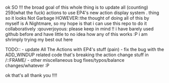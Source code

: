 ok SO !!! the broad goal of this whole thing is to update all (counting) 259(what the fuck) actions to use EP4's new action display system . thing so it looks Not Garbage
HOWEVER::the thought of doing all of this by myself is A Nightmare, so my hope is that i can use this repo to do it collaboratively :qouverjoyous:
please keep in mind !! i have barely used github before and have little to no idea how any of this works :P i am shrimply trying my best out here

TODO::
	- update All The Actions with EP4's stuff (pain)
	- fix the bug with the ADD_WINDUP related code that's breaking the action change stuff in /::FRAME/
 	- other miscellaneous bug fixes/typos/balance changes/whatever :P

ok that's all thank you !!!!
